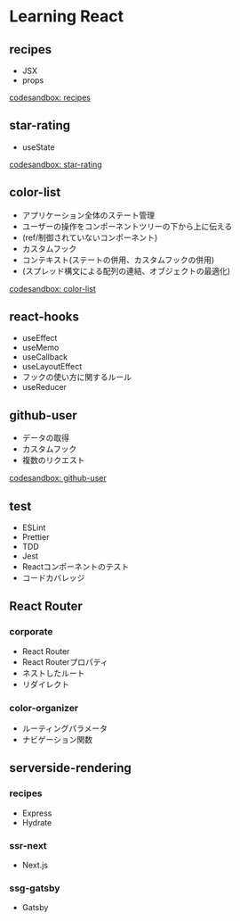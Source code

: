 # Learning React

## recipes
- JSX
- props

[codesandbox: recipes](https://codesandbox.io/s/react-hol-recipes-2ypyw6?file=/src/App.js)

## star-rating
- useState

[codesandbox: star-rating](https://codesandbox.io/s/react-hol-starrating-uyrrd4)

## color-list
- アプリケーション全体のステート管理
- ユーザーの操作をコンポーネントツリーの下から上に伝える
- (ref/制御されていないコンポーネント)
- カスタムフック
- コンテキスト(ステートの併用、カスタムフックの併用)
- (スプレッド構文による配列の連結、オブジェクトの最適化)

[codesandbox: color-list](https://codesandbox.io/s/react-hol-colorlist-iffnqt?file=/src/index.js)

## react-hooks
- useEffect
- useMemo
- useCallback
- useLayoutEffect
- フックの使い方に関するルール
- useReducer

## github-user
- データの取得
- カスタムフック
- 複数のリクエスト

[codesandbox: github-user](https://codesandbox.io/s/react-hol-githubuser-0tklgd)

## test
- ESLint
- Prettier
- TDD
- Jest
- Reactコンポーネントのテスト
- コードカバレッジ

## React Router
### corporate
- React Router
- React Routerプロパティ
- ネストしたルート
- リダイレクト

### color-organizer
- ルーティングパラメータ
- ナビゲーション関数

## serverside-rendering
### recipes
- Express
- Hydrate

### ssr-next
- Next.js

### ssg-gatsby
- Gatsby


